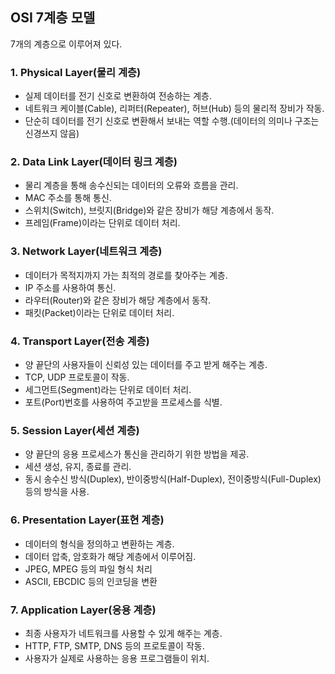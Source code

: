 ## OSI 7계층 모델

7개의 계층으로 이루어져 있다. 

### 1. Physical Layer(물리 계층)
- 실제 데이터를 전기 신호로 변환하여 전송하는 계층.
- 네트워크 케이블(Cable), 리퍼터(Repeater), 허브(Hub) 등의 물리적 장비가 작동.
- 단순히 데이터를 전기 신호로 변환해서 보내는 역할 수행.(데이터의 의미나 구조는 신경쓰지 않음)

### 2. Data Link Layer(데이터 링크 계층)
- 물리 계층을 통해 송수신되는 데이터의 오류와 흐름을 관리.
- MAC 주소를 통해 통신.
- 스위치(Switch), 브릿지(Bridge)와 같은 장비가 해당 계층에서 동작.
- 프레임(Frame)이라는 단위로 데이터 처리.

### 3. Network Layer(네트워크 계층)
- 데이터가 목적지까지 가는 최적의 경로를 찾아주는 계층.
- IP 주소를 사용하여 통신.
- 라우터(Router)와 같은 장비가 해당 계층에서 동작.
- 패킷(Packet)이라는 단위로 데이터 처리.

### 4. Transport Layer(전송 계층)
- 양 끝단의 사용자들이 신뢰성 있는 데이터를 주고 받게 해주는 계층.
- TCP, UDP 프로토콜이 작동.
- 세그먼트(Segment)라는 단위로 데이터 처리.
- 포트(Port)번호를 사용하여 주고받을 프로세스를 식별.

### 5. Session Layer(세션 계층)
- 양 끝단의 응용 프로세스가 통신을 관리하기 위한 방법을 제공.
- 세션 생성, 유지, 종료를 관리.
- 동시 송수신 방식(Duplex), 반이중방식(Half-Duplex), 전이중방식(Full-Duplex) 등의 방식을 사용.

### 6. Presentation Layer(표현 계층)
- 데이터의 형식을 정의하고 변환하는 계층.
- 데이터 압축, 암호화가 해당 계층에서 이루어짐.
- JPEG, MPEG 등의 파일 형식 처리
- ASCII, EBCDIC 등의 인코딩을 변환

### 7. Application Layer(응용 계층)
- 최종 사용자가 네트워크를 사용할 수 있게 해주는 계층.
- HTTP, FTP, SMTP, DNS 등의 프로토콜이 작동.
- 사용자가 실제로 사용하는 응용 프로그램들이 위치.
